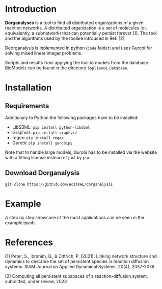# Introduction

**Dorganalyses** is a tool to find all distributed organizations of a given reaction networks. A distributed organization is a 
set of molecules (or, equivalently, a subnetwork) that can potentially persist forever [1]. The tool and the algorithms used by the toolare intrduced in Ref. [2].

Deorganalysis is inplemented in python (`code` folder) and uses Gurobi for solving mixed linear integer problems. 

Scripts and results from applying the tool to models from the database BioModels can be found in the directory `àppliance_Database`. 

# Installation

## Requirements
Additionaly to Python the following packages have to be installed: 
- LibSBML: `pip install python-libsbml`
- Graphviz: `pip install graphviz`
- regex: `pip install regex`
- Gurobi: `pip install gurobipy`

Note that to handle large models, Gurobi has to be installed via the website with a fitting license instead of just by pip.

## Download Dorganalysis


`git clone https://github.com/WoitkeL/dorganalysis`




# Example

A step by step showcase of the most applications can be seen in the example.ipynb.

# References

[1] Peter, S., Ibrahim, B., & Dittrich, P. (2021). Linking network structure and dynamics to describe the set of persistent species in reaction diffusion systems. SIAM Journal on Applied Dynamical Systems, 20(4), 2037-2076.

[2] Computing all persistent subspaces of a reaction-diffusion system, submitted, under review, 2023 

